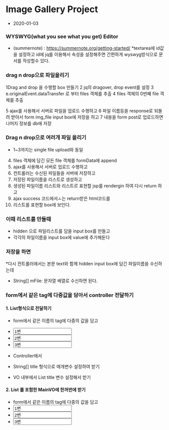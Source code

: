 # Image Gallery Project
* 2020-01-03

### WYSWYG(what you see what you get) Editor
* (summernote) : https://summernote.org/getting-started/
*textarea에 id값을 설정하고 id에 jq를 이용해서 속성을 설정해주면 간편하게 wyswyg방식으로 
 문서를 작성할수 있다.
 
### drag n drop으로 파일올리기
1Drag and drop 을 수행할 box 만들기
2 jq의 dragover, drop event를 설정
3 e.originalEvent.dataTransfer 로 부터 files 객체를 추출
4 files 객체의 0번째 file 객체를 추출

5 ajax를 사용해서 서버로 파일을 업로드 수행하고
6 파일 이름등을 response로 되돌려 받아서 form img_file input box에 저장을 하고
7 내용을 form post로 업로드하면 나머지 정보를 db에 저장

### Drag n drop으로 여러개 파일 올리기
* 1~3까지는 single file upload와 동일
4. files 객체에 담긴 모든 file 객체를 formData에 append
5. ajax를 사용해서 서버로 업로드 수행하고
6. 컨트롤러는 수신된 파일들을 서버에 저장하고 
7. 저장된 파일이름을 리스트로 생성하고 
8. 생성된 파일이름 리스트와 리스트르 표현할 jsp를 rendergin 하여 다시 return 하고
9. ajax success 코드에서ㅗ는 return받은 html코드를
10. 리스트를 표현할 box에 보인다.

### 이때 리스트를 만들때
* hidden 으로 파일리스트를 담을 input box를 만들고  
* 각각의 파일이름을 input box에 value에 추가해둔다

### 저장을 하면
*다시 컨트롤러에서는 본문 text와 함께 hidden input box에 담긴 파일이름을 수신하는데
* String[] mFile: 문자열 배열로 수신하면 된다. 

### form에서 같은 tag에 다중값을 담아서 controller 전달하기

#### 1. List<String>형식으로 전달하기
* form에서 같은 이름의 tag에 다중의 값을 담고
* <input name="title" value="1번">
*	<input name="title" value="2번">
*	<input name="title" value="3번">

* Controller에서
* String[] title 형식으로 매개변수 설정하여 받기
* VO 내부에서 List<String> title 변수 설정해서 받기

#### 2. List<subVO> 를 포함한 MainVO에 한꺼번에 받기
* form에서 같은 이름의 tag에 다중의 값을 담고
* <input name="main[0]" value="1번">
*	<input name="main[1]" value="2번">
*	<input name="main[2]" value="3번"> 